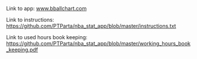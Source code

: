 Link to app: www.bballchart.com

Link to instructions: https://github.com/PTParta/nba_stat_app/blob/master/instructions.txt

Link to used hours book keeping: https://github.com/PTParta/nba_stat_app/blob/master/working_hours_book_keeping.pdf

